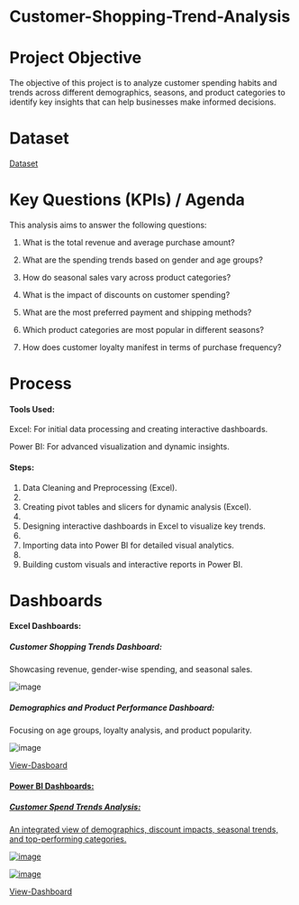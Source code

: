 # Customer-Shopping-Trend-Analysis
# Project Objective
The objective of this project is to analyze customer spending habits and trends across different demographics, seasons, and product categories to identify key insights that can help businesses make informed decisions.
# Dataset
<a href="https://github.com/Jaseela-Thayyil/Customer-Shopping-Trend-Analysis/commit/203ae219c9c8320ee18e1ea37907e9477ed272ee">Dataset<a/>
# Key Questions (KPIs) / Agenda
This analysis aims to answer the following questions:

1. What is the total revenue and average purchase amount?
   
2. What are the spending trends based on gender and age groups?
   
3. How do seasonal sales vary across product categories?
   
4. What is the impact of discounts on customer spending?
 
5. What are the most preferred payment and shipping methods?
   
6. Which product categories are most popular in different seasons?
 
7. How does customer loyalty manifest in terms of purchase frequency?
# Process
#### Tools Used:
 Excel: For initial data processing and creating interactive dashboards.
 
 Power BI: For advanced visualization and dynamic insights.
#### Steps:
 1. Data Cleaning and Preprocessing (Excel).
 2. 
 3. Creating pivot tables and slicers for dynamic analysis (Excel).
 4. 
 5. Designing interactive dashboards in Excel to visualize key trends.
 6. 
 7. Importing data into Power BI for detailed visual analytics.
 8. 
 9. Building custom visuals and interactive reports in Power BI.
# Dashboards
   #### Excel Dashboards:
   ##### Customer Shopping Trends Dashboard:    
   Showcasing revenue, gender-wise spending, and seasonal sales. 
   
   ![image](https://github.com/user-attachments/assets/1b079477-4008-4db9-a525-c1febb8114f1)

   #####  Demographics and Product Performance Dashboard:
   Focusing on age groups, loyalty analysis, and product popularity.
   
   ![image](https://github.com/user-attachments/assets/a088e4fb-77c5-4671-a9d6-f89d887c4ad0)
   
   <a href="https://github.com/Jaseela-Thayyil/Customer-Shopping-Trend-Analysis/blob/main/cuistomer%20spend%20trends%20project.xlsx">View-Dasboard<as/>
#### Power BI Dashboards:
##### Customer Spend Trends Analysis:
An integrated view of demographics, discount impacts, seasonal trends, and top-performing categories.

![image](https://github.com/user-attachments/assets/098c7ea8-3dec-48d9-be72-fa8640d864fa)

![image](https://github.com/user-attachments/assets/93c385ad-adb9-4818-981e-b17bd425b25a)

<a href="https://github.com/Jaseela-Thayyil/Customer-Shopping-Trend-Analysis/blob/main/customer-spend-trends.pbix">View-Dashboard<a/>

